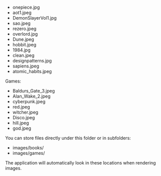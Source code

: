 - onepiece.jpg
- aot1.jpeg
- DemonSlayerVol1.jpg
- sao.jpeg
- rezero.jpeg
- overlord.jpg
- Dune.jpeg
- hobbit.jpeg
- 1984.jpg
- clean.jpeg
- designpatterns.jpg
- sapiens.jpeg
- atomic_habits.jpeg

Games:
- Baldurs_Gate_3.jpeg
- Alan_Wake_2.jpeg
- cyberpunk.jpeg
- red.jpeg
- witcher.jpeg
- Disco.jpeg
- hill.jpeg
- god.jpeg

You can store files directly under this folder or in subfolders:
- images/books/
- images/games/

The application will automatically look in these locations when rendering images.